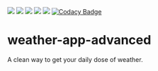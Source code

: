 ![](https://img.shields.io/github/license/ASHUdev05/Weather-app-advanced)
![](https://img.shields.io/github/stars/ASHUdev05/Weather-app-advanced)
![](https://img.shields.io/github/issues/ASHUdev05/Weather-app-advanced)
![](https://img.shields.io/github/forks/ASHUdev05/Weather-app-advanced)
[![](https://img.shields.io/discord/856105398910058516?style=flat-square)](https://discord.gg/9MRgCnbNDx)
[![Codacy Badge](https://app.codacy.com/project/badge/Grade/1e300c3d06b54dfdb26fc9dfc2971cbc)](https://www.codacy.com/gh/ASHUdev05/weather-app-advanced/dashboard?utm_source=github.com&amp;utm_medium=referral&amp;utm_content=ASHUdev05/weather-app-advanced&amp;utm_campaign=Badge_Grade)
# weather-app-advanced
A clean way to get your daily dose of weather.
